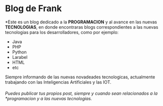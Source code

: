 # Blog de Frank
*Este es un blog dedicado a la **PROGRAMACION** y al avance en las nuevas **TECNOLOGIAS**, en donde encontraras blogs correspondientes a las nuevas tecnologias para los desarrolladores, como por ejemplo:
- Java
- PHP
- Python
- Larabel
- HTML
- etc

Siempre informando de las nuevas novadeades tecnologicas, actualmente trabajando con las Inteligencias Artificiales y las IOT.

###### Puedes publicar tus propios post, siempre y cuando sean relacionados a la *programacion y a las nuevas tecnologias.
